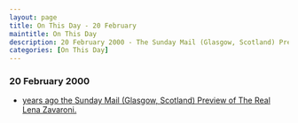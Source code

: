 ```yaml
---
layout: page
title: On This Day - 20 February
maintitle: On This Day
description: 20 February 2000 - The Sunday Mail (Glasgow, Scotland) Preview of The Real Lena Zavaroni.
categories: [On This Day]
---
```


### 20 February 2000
* [<span id="age"></span> years ago the Sunday Mail (Glasgow, Scotland) Preview of The Real Lena Zavaroni.](/sunday%20mail/2000/02/20/sunday-mail.html)

<!-- Script for calculating number of years ago -->
<script>
var dob = '20000220';
var year = Number(dob.substr(0, 4));
var month = Number(dob.substr(4, 2)) - 1;
var day = Number(dob.substr(6, 2));
var today = new Date();
var age = today.getFullYear() - year;
if (today.getMonth() < month || (today.getMonth() == month && today.getDate() < day)) {
  age--;
}
document.getElementById("age").innerHTML=age;
</script>

